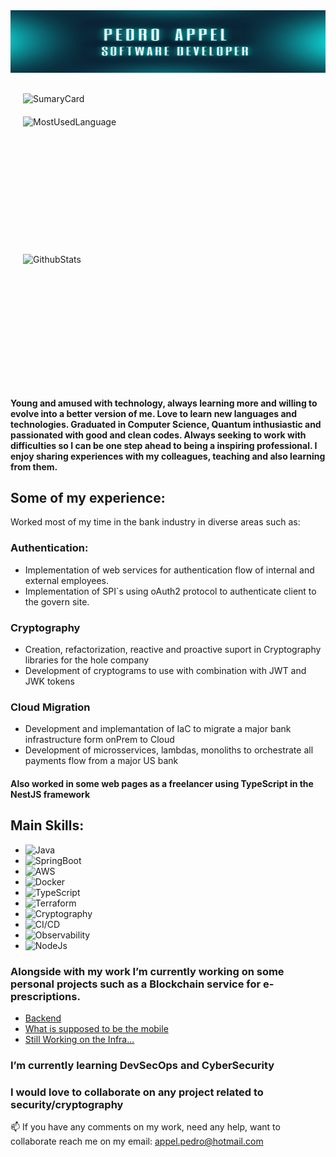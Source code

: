 <img alt="banner" src="./imgs/banner_foto.png" style="height: 100px; width: 900px">




<div style="width: 100%; display: flex;flex-direction: column ;justify-content: space-between; margin: 20px 20px 0px 20px; align-items: left">
<img alt="SumaryCard" src="https://github-profile-summary-cards.vercel.app/api/cards/profile-details?username=Pedro-Appel" style="margin: 10px 0px">
<img alt="MostUsedLanguage" src="https://github-readme-stats.vercel.app/api/top-langs/?username=Pedro-Appel" style="height: 200px; width: 300px; margin: 10px 0px">
<img alt="GithubStats" src="https://github-readme-stats-git-masterrstaa-rickstaa.vercel.app/api?username=Pedro-Appel" style="height: 200px; width: 300px; margin: 10px 0px">
</div>




#### Young and amused with technology, always learning more and willing to evolve into a better version of me. Love to learn new languages and technologies. Graduated in Computer Science, Quantum inthusiastic and passionated with good and clean codes. Always seeking to work with difficulties so I can be one step ahead to being a inspiring professional. I enjoy sharing experiences with my colleagues, teaching and also learning from them.

## Some of my experience:

Worked most of my time in the bank industry in diverse areas such as:

### Authentication: 

* Implementation of web services for authentication flow of internal and external employees.
* Implementation of SPI`s using oAuth2 protocol to authenticate client to the govern site.

### Cryptography

* Creation, refactorization, reactive and proactive suport in Cryptography libraries for the hole company
* Development of cryptograms to use with combination with JWT and JWK tokens

### Cloud Migration


* Development and implemantation of IaC to migrate a major bank infrastructure form onPrem to Cloud
* Development of microsservices, lambdas, monoliths to orchestrate all payments flow from a major US bank

#### Also worked in some web pages as a freelancer using TypeScript in the NestJS framework

## Main Skills:


-  <img alt="Java" src="">
-  <img alt="SpringBoot" src="https://img.shields.io/badge/Spring_Boot-F2F4F9?style=for-the-badge&logo=spring-boot">
-  <img alt="AWS" src="https://img.shields.io/badge/Amazon_AWS-FF9900?style=for-the-badge&logo=amazonaws&logoColor=white">
-  <img alt="Docker" src="https://img.shields.io/badge/Docker-2CA5E0?style=for-the-badge&logo=docker&logoColor=white">
-  <img alt="TypeScript" src="https://img.shields.io/badge/TypeScript-007ACC?style=for-the-badge&logo=typescript&logoColor=white">
-  <img alt="Terraform" src="https://img.shields.io/badge/Terraform-7B42BC?style=for-the-badge&logo=terraform&logoColor=white">
-  <img alt="Cryptography" src="">
-  <img alt="CI/CD" src="https://img.shields.io/badge/Jenkins-D24939?style=for-the-badge&logo=Jenkins&logoColor=white">
-  <img alt="Observability" src="https://img.shields.io/badge/Grafana-F2F4F9?style=for-the-badge&logo=grafana&logoColor=orange&labelColor=F2F4F9">
-  <img alt="NodeJs" src="https://img.shields.io/badge/Node.js-339933?style=for-the-badge&logo=nodedotjs&logoColor=white">



### Alongside with my work I’m currently working on some personal projects such as a Blockchain service for e-prescriptions.

- [Backend](https://github.com/Pedro-Appel/bbs-prescription-blockchain)
- [What is supposed to be the mobile](https://github.com/Pedro-Appel/bbs-prescription-mobile)
- [Still Working on the Infra...](https://github.com/Pedro-Appel/bbs-prescription-infrastructure)


### I’m currently learning DevSecOps and CyberSecurity

### I would love to collaborate on any project related to security/cryptography
📫 If you have any comments on my work, need any help, want to collaborate reach me on my email: appel.pedro@hotmail.com
